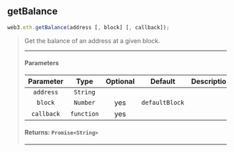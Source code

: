 ## getBalance 
```js
web3.eth.getBalance(address [, block] [, callback]);
```
> Get the balance of an address at a given block.
>
> <hr>
>
> #### Parameters
>
> | Parameter | Type | Optional | Default | Description |
> |:-:|:-:|:-:|:-:|:-:|
> | `address` | `String` |  |  |  |
> | `block` | `Number` | yes | `defaultBlock`  |  |
> | `callback` | `function` | yes |  |  |
>
> #### Returns: `Promise<String>`
>
> <hr>
